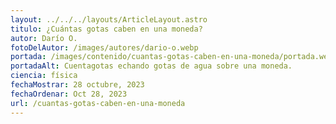```yaml
---
layout: ../../../layouts/ArticleLayout.astro
titulo: ¿Cuántas gotas caben en una moneda?
autor: Darío O.
fotoDelAutor: /images/autores/dario-o.webp
portada: /images/contenido/cuantas-gotas-caben-en-una-moneda/portada.webp
portadaAlt: Cuentagotas echando gotas de agua sobre una moneda.
ciencia: física
fechaMostrar: 28 octubre, 2023
fechaOrdenar: Oct 28, 2023
url: /cuantas-gotas-caben-en-una-moneda
---
```


